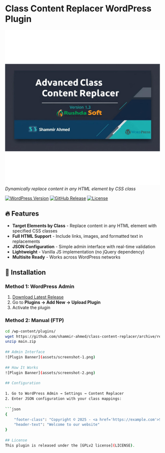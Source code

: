 # Class Content Replacer WordPress Plugin

![Plugin Banner](assets/banner-1544x500.png)  
*Dynamically replace content in any HTML element by CSS class*

[![WordPress Version](https://img.shields.io/wordpress/plugin/tested/class-content-replacer?style=flat-square)](https://wordpress.org/plugins/) 
[![GitHub Release](https://img.shields.io/github/v/release/shammir-ahmed/class-content-replacer?style=flat-square)](https://github.com/shammir-ahmed/class-content-replacer/releases)
[![License](https://img.shields.io/badge/License-GPLv2-blue.svg?style=flat-square)](LICENSE)

## 🔥 Features

- **Target Elements by Class** - Replace content in any HTML element with specified CSS classes
- **Full HTML Support** - Include links, images, and formatted text in replacements
- **JSON Configuration** - Simple admin interface with real-time validation
- **Lightweight** - Vanilla JS implementation (no jQuery dependency)
- **Multisite Ready** - Works across WordPress networks

## 🚀 Installation

### Method 1: WordPress Admin
1. [Download Latest Release](https://github.com/shammir-ahmed/class-content-replacer/releases/latest/download/class-content-replacer.zip)
2. Go to **Plugins → Add New → Upload Plugin**
3. Activate the plugin

### Method 2: Manual (FTP)
```bash
cd /wp-content/plugins/
wget https://github.com/shammir-ahmed/class-content-replacer/archive/refs/heads/main.zip
unzip main.zip

## Admin Interface
![Plugin Banner](assets/screenshot-1.png) 

## How It Works
![Plugin Banner](assets/screenshot-2.png)

## Configuration

1. Go to WordPress Admin → Settings → Content Replacer
2. Enter JSON configuration with your class mappings:

```json
{
    "footer-class": "Copyright © 2025 - <a href='https://example.com'>Site</a>",
    "header-text": "Welcome to our website"
}

## License
This plugin is released under the [GPLv2 license](LICENSE).

